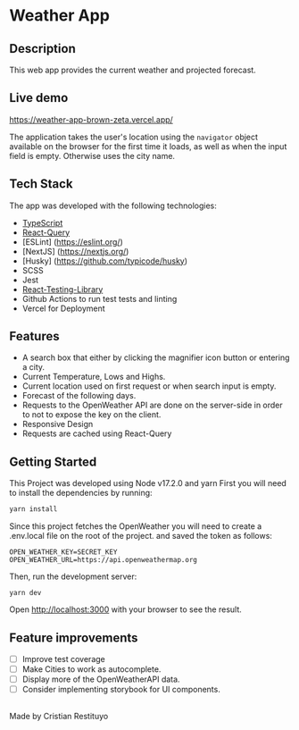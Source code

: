 # Weather App


## Description

This web app  provides the current weather and projected forecast.

## Live demo
https://weather-app-brown-zeta.vercel.app/


The application takes the user's location using the `navigator` object available on the browser for the first time it loads, as well as when the input field is empty. Otherwise uses the city name.

## Tech Stack

The app was developed with the following technologies:

- [TypeScript](https://www.typescriptlang.org/)
- [React-Query](https://react-query-v3.tanstack.com/)
- [ESLint] (https://eslint.org/)
- [NextJS] (https://nextjs.org/) 
- [Husky] (https://github.com/typicode/husky) 
- SCSS
- Jest
- [React-Testing-Library](https://testing-library.com/docs/react-testing-library/intro/)
- Github Actions to run test tests and linting
- Vercel for Deployment

## Features

- A search box that either by clicking the magnifier icon button or entering a city.
- Current Temperature, Lows and Highs.
- Current location used on first request or when search input is empty.
- Forecast of the following days.
- Requests to the OpenWeather API are done on the server-side in order to not to expose the key on the client.
- Responsive Design 
- Requests are cached using React-Query


## Getting Started

This Project was developed using Node v17.2.0 and yarn First you will need to install the dependencies by running:


```bash
yarn install
```

Since this project fetches the OpenWeather you will need to create a .env.local file on the root of the project. and saved the token as follows:

```
OPEN_WEATHER_KEY=SECRET_KEY
OPEN_WEATHER_URL=https://api.openweathermap.org
```

Then, run the development server:

```
yarn dev
````

Open [http://localhost:3000](http://localhost:3000) with your browser to see the result.


## Feature improvements

- [ ] Improve test coverage
- [ ] Make Cities to work as autocomplete.
- [ ] Display more of the OpenWeatherAPI data.
- [ ] Consider implementing storybook for UI components.
##
Made by Cristian Restituyo
